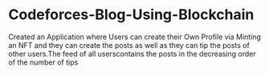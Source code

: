 # Codeforces-Blog-Using-Blockchain

Created an Application where Users can create their Own Profile via Minting an NFT and they can create the posts as well as they can tip the posts
of other users.The feed of all userscontains the posts in the decreasing order of the number of tips
